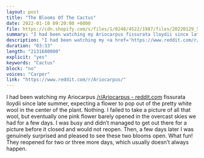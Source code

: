 ```yaml
---
layout: post
title: "The Blooms Of The Cactus"
date: 2022-01-10 09:20:00 +0800
file: https://cdn.shopify.com/s/files/1/0248/4522/1987/files/20220129_5.mp3?v=1643459130
summary: "I had been watching my Ariocarpus fissurata lloydii since late summer, expecting a flower to pop out of the pretty white wool in the center of the plant. Nothing. I failed to take a picture of all that wool, but eventually one pink flower barely opened in the overcast skies we had for a few days.  I was busy and didn’t managed to get out there for a picture before it closed and would not reopen. Then, a few days later I was genuinely surprised and pleased to see these two blooms open. What fun! They reopened for two or three more days, which usually doesn’t always happen. "
description: "I had been watching my <a href='https://www.reddit.com/r/Ariocarpus/'>/r/Ariocarpus - reddit.com</a> fissurata lloydii since late summer, expecting a flower to pop out of the pretty white wool in the center of the plant. Nothing. I failed to take a picture of all that wool, but eventually one pink flower barely opened in the overcast skies we had for a few days.  I was busy and didn’t managed to get out there for a picture before it closed and would not reopen. Then, a few days later I was genuinely surprised and pleased to see these two blooms open. What fun! They reopened for two or three more days, which usually doesn’t always happen. "
duration: "03:33"
length: "2131680000"
explicit: "yes"
keywords: "Cactus"
block: "no"
voices: "Carper"
link: "https://www.reddit.com/r/Ariocarpus/"
---
```


I had been watching my Ariocarpus [/r/Ariocarpus - reddit.com](https://www.reddit.com/r/Ariocarpus/) fissurata lloydii since late summer, expecting a flower to pop out of the pretty white wool in the center of the plant. Nothing. I failed to take a picture of all that wool, but eventually one pink flower barely opened in the overcast skies we had for a few days.  I was busy and didn’t managed to get out there for a picture before it closed and would not reopen. Then, a few days later I was genuinely surprised and pleased to see these two blooms open. What fun! They reopened for two or three more days, which usually doesn’t always happen. 

